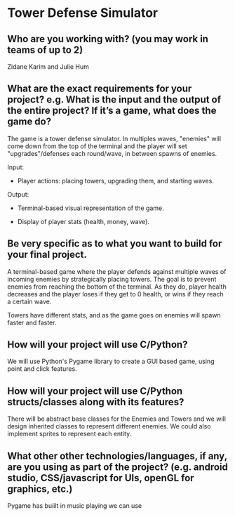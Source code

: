 # Tower Defense Simulator

## Who are you working with? (you may work in teams of up to 2)
Zidane Karim and Julie Hum

## What are the exact requirements for your project? e.g. What is the input and the output of the entire project? If it’s a game, what does the game do?
The game is a tower defense simulator. In multiples waves, "enemies" will come down from the top of the terminal and the player will set "upgrades"/defenses each round/wave, in between spawns of enemies. 


Input:

* Player actions: placing towers, upgrading them, and starting waves.

Output:

* Terminal-based visual representation of the game.

* Display of player stats (health, money, wave).

## Be very specific as to what you want to build for your final project.
A terminal-based game where the player defends against multiple waves of incoming enemies by strategically placing towers. The goal is to prevent enemies from reaching the bottom of the terminal. As they do, player health decreases and the player loses if they get to 0 health, or wins if they reach a certain wave. 

Towers have different stats, and as the game goes on enemies will spawn faster and faster.

## How will your project will use C/Python?
We will use Python's Pygame library to create a GUI based game, using point and click features.

## How will your project will use C/Python structs/classes along with its features?
There will be abstract base classes for the Enemies and Towers and we will design inherited classes to represent different enemies. We could also implement sprites to represent each entity. 
## What other other technologies/languages, if any, are you using as part of the project? (e.g. android studio, CSS/javascript for UIs, openGL for graphics, etc.)
Pygame has buiilt in music playing we can use